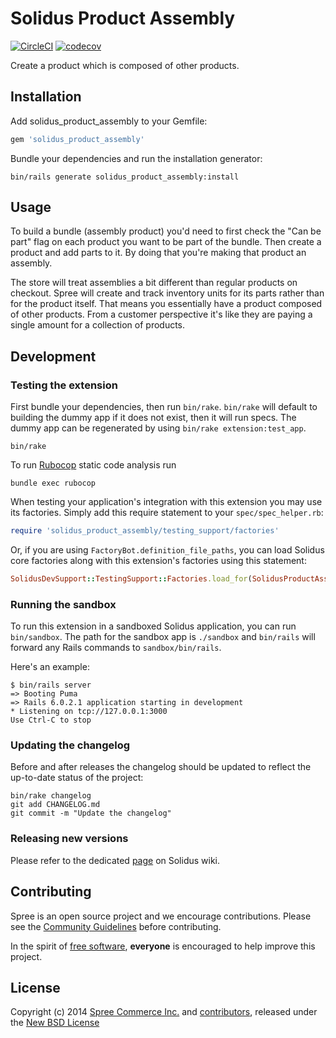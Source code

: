 # Solidus Product Assembly

[![CircleCI](https://circleci.com/gh/solidusio-contrib/solidus_product_assembly.svg?style=shield)](https://circleci.com/gh/solidusio-contrib/solidus_product_assembly)
[![codecov](https://codecov.io/gh/solidusio-contrib/solidus_product_assembly/branch/master/graph/badge.svg)](https://codecov.io/gh/solidusio-contrib/solidus_product_assembly)

Create a product which is composed of other products.

## Installation

Add solidus_product_assembly to your Gemfile:

```ruby
gem 'solidus_product_assembly'
```

Bundle your dependencies and run the installation generator:

```shell
bin/rails generate solidus_product_assembly:install
```

## Usage

To build a bundle (assembly product) you'd need to first check the "Can be part"
flag on each product you want to be part of the bundle. Then create a product
and add parts to it. By doing that you're making that product an assembly.

The store will treat assemblies a bit different than regular products on checkout.
Spree will create and track inventory units for its parts rather than for the product itself.
That means you essentially have a product composed of other products. From a
customer perspective it's like they are paying a single amount for a collection
of products.

## Development

### Testing the extension

First bundle your dependencies, then run `bin/rake`. `bin/rake` will default to building the dummy
app if it does not exist, then it will run specs. The dummy app can be regenerated by using
`bin/rake extension:test_app`.

```shell
bin/rake
```

To run [Rubocop](https://github.com/bbatsov/rubocop) static code analysis run

```shell
bundle exec rubocop
```

When testing your application's integration with this extension you may use its factories.
Simply add this require statement to your `spec/spec_helper.rb`:

```ruby
require 'solidus_product_assembly/testing_support/factories'
```

Or, if you are using `FactoryBot.definition_file_paths`, you can load Solidus core
factories along with this extension's factories using this statement:

```ruby
SolidusDevSupport::TestingSupport::Factories.load_for(SolidusProductAssembly::Engine)
```

### Running the sandbox

To run this extension in a sandboxed Solidus application, you can run `bin/sandbox`. The path for
the sandbox app is `./sandbox` and `bin/rails` will forward any Rails commands to
`sandbox/bin/rails`.

Here's an example:

```
$ bin/rails server
=> Booting Puma
=> Rails 6.0.2.1 application starting in development
* Listening on tcp://127.0.0.1:3000
Use Ctrl-C to stop
```

### Updating the changelog

Before and after releases the changelog should be updated to reflect the up-to-date status of
the project:

```shell
bin/rake changelog
git add CHANGELOG.md
git commit -m "Update the changelog"
```

### Releasing new versions

Please refer to the dedicated [page](https://github.com/solidusio/solidus/wiki/How-to-release-extensions) on Solidus wiki.

## Contributing

Spree is an open source project and we encourage contributions. Please see the [Community Guidelines](https://solidus.io/community-guidelines/) before contributing.

In the spirit of [free software](http://www.fsf.org/licensing/essays/free-sw.html), **everyone** is encouraged to help improve this project.

## License

Copyright (c) 2014 [Spree Commerce Inc.](https://github.com/spree) and [contributors](https://github.com/spree/spree-product-assembly/graphs/contributors), released under the [New BSD License](LICENSE)
